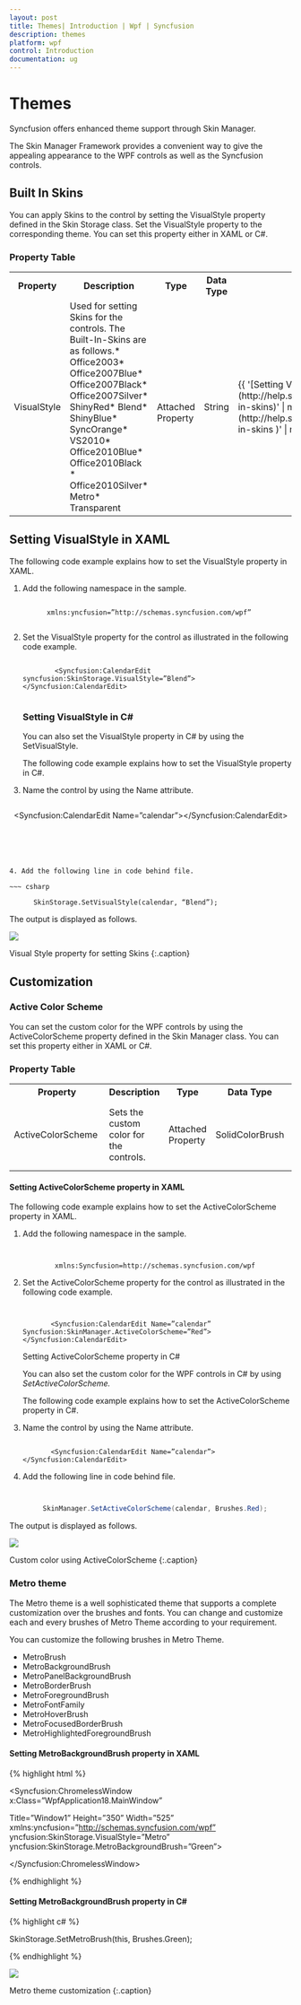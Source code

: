 ```yaml
---
layout: post
title: Themes| Introduction | Wpf | Syncfusion
description: themes
platform: wpf
control: Introduction
documentation: ug
---
```


# Themes

Syncfusion offers enhanced theme support through Skin Manager.

The Skin Manager Framework provides a convenient way to give the appealing appearance to the WPF controls as well as the Syncfusion controls.

## Built In Skins

You can apply Skins to the control by setting the VisualStyle property defined in the Skin Storage class. Set the VisualStyle property to the corresponding theme. You can set this property either in XAML or C#.


### Property Table

<table>
<tr>
<th>
Property</th><th>
Description</th><th>
Type</th><th>
Data Type</th><th>
Reference links</th></tr>
<tr>
<td>
VisualStyle</td><td>
Used for setting Skins for the controls. The Built-In-Skins are as follows.* Office2003* Office2007Blue* Office2007Black* Office2007Silver* ShinyRed* Blend* ShinyBlue* SyncOrange* VS2010* Office2010Blue* Office2010Black * Office2010Silver* Metro* Transparent</td><td>
<br>Attached Property</td><td>
String</td><td>
{{ '[Setting VisualStyle in XAML](http://help.syncfusion.com/wpf/hierarchynavigator/skins#built-in-skins)' | markdownify }}{{ '[Setting VisualStyle in C#](http://help.syncfusion.com/wpf/hierarchynavigator/skins#built-in-skins  )' | markdownify }}</td></tr>
</table>


## Setting VisualStyle in XAML

The following code example explains how to set the VisualStyle property in XAML.

1. Add the following namespace in the sample.

   ~~~xaml
   
         xmlns:yncfusion=”http://schemas.syncfusion.com/wpf”
		 
   ~~~



2. Set the VisualStyle property for the control as illustrated in the following code example. 
  
   ~~~ xaml
   
           <Syncfusion:CalendarEdit syncfusion:SkinStorage.VisualStyle=”Blend”></Syncfusion:CalendarEdit>  
		   
   ~~~
   
  


    ### Setting VisualStyle in C&#35;                                     

   You can also set the VisualStyle property in C# by using the SetVisualStyle.

   The following code example explains how to set the VisualStyle property in C#.

3. Name the control by using the Name attribute.

   ~~~ xaml
   
         <Syncfusion:CalendarEdit Name=”calendar”></Syncfusion:CalendarEdit> 
   ~~~
 
 



4. Add the following line in code behind file.

   ~~~ csharp
   
         SkinStorage.SetVisualStyle(calendar, “Blend”);
   ~~~
   

The output is displayed as follows.

![](Themes_images/Themes_img1.jpeg)


Visual Style property for setting Skins
{:.caption}

## Customization

### Active Color Scheme

You can set the custom color for the WPF controls by using the ActiveColorScheme property defined in the Skin Manager class. You can set this property either in XAML or C#.

### Property Table

<table>
<tr>
<th>
Property</th><th>
Description</th><th>
Type</th><th>
Data Type</th><th>
Reference links</th></tr>
<tr>
<td>
ActiveColorScheme  </td><td>
Sets the custom color for the controls. </td><td>
Attached Property</td><td>
SolidColorBrush</td><td>
{{ '[Setting ActiveColorScheme property in XAML](http://help.syncfusion.com/wpf/ribbon/appearance#active-color-scheme)' | markdownify }}
{{ '[Setting ActiveColorScheme property in C#](http://help.syncfusion.com/wpf/ribbon/appearance#active-color-scheme)' | markdownify }}</td></tr>
</table>


#### Setting ActiveColorScheme property in XAML

The following code example explains how to set the ActiveColorScheme property in XAML.

1. Add the following namespace in the sample.

   ~~~ xaml
  

           xmlns:Syncfusion=http://schemas.syncfusion.com/wpf

   ~~~
  
2. Set the ActiveColorScheme property for the control as illustrated in the following code example.

   ~~~ xaml


          <Syncfusion:CalendarEdit Name=”calendar” Syncfusion:SkinManager.ActiveColorScheme=”Red”></Syncfusion:CalendarEdit> 

   ~~~
  

    Setting ActiveColorScheme property in C&#35;

    You can also set the custom color for the WPF controls in C# by using _SetActiveColorScheme._

    The following code example explains how to set the ActiveColorScheme property in C#.

3. Name the control by using the Name attribute.

   ~~~xaml
   
          <Syncfusion:CalendarEdit Name=”calendar”></Syncfusion:CalendarEdit> 

   ~~~  
   

4. Add the following line in code behind file.
   
   ~~~ csharp


		SkinManager.SetActiveColorScheme(calendar, Brushes.Red);

   ~~~
   

The output is displayed as follows.

![](Themes_images/Themes_img2.png)

Custom color using ActiveColorScheme
{:.caption}

### Metro theme

The Metro theme is a well sophisticated theme that supports a complete customization over the brushes and fonts. You can change and customize each and every brushes of Metro Theme according to your requirement.

You can customize the following brushes in Metro Theme.

* MetroBrush
* MetroBackgroundBrush
* MetroPanelBackgroundBrush
* MetroBorderBrush
* MetroForegroundBrush
* MetroFontFamily
* MetroHoverBrush
* MetroFocusedBorderBrush
* MetroHighlightedForegroundBrush



#### Setting MetroBackgroundBrush property in XAML

{% highlight html %}


<Syncfusion:ChromelessWindow x:Class=”WpfApplication18.MainWindow”       

Title=”Window1” Height=”350” Width=”525” xmlns:yncfusion=”http://schemas.syncfusion.com/wpf” yncfusion:SkinStorage.VisualStyle=”Metro” yncfusion:SkinStorage.MetroBackgroundBrush=”Green”>

</Syncfusion:ChromelessWindow>

{% endhighlight %}


#### Setting MetroBackgroundBrush property in C#

{% highlight c# %}


SkinStorage.SetMetroBrush(this, Brushes.Green);

{% endhighlight %}

![](Themes_images/Themes_img3.jpeg)

Metro theme customization
{:.caption}

